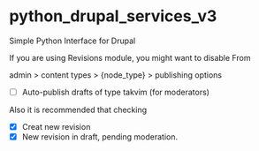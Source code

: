 python_drupal_services_v3
=========================

Simple Python Interface for Drupal

If you are using Revisions module, you might want to disable From

  admin > content types >  {node_type} > publishing options
  

- [ ] Auto-publish drafts of type takvim (for moderators)

Also it is recommended that checking

- [x] Creat new revision
- [x] New revision in draft, pending moderation.
